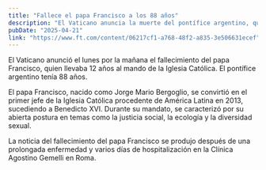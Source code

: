 ```yaml
---
title: "Fallece el papa Francisco a los 88 años"
description: "El Vaticano anuncia la muerte del pontífice argentino, que llevaba 12 años al mando de la Iglesia Católica"
pubDate: "2025-04-21"
link: "https://www.ft.com/content/06217cf1-a768-48f2-a835-3e506631ecef"
---
```


El Vaticano anunció el lunes por la mañana el fallecimiento del papa Francisco, quien llevaba 12 años al mando de la Iglesia Católica. El pontífice argentino tenía 88 años.

El papa Francisco, nacido como Jorge Mario Bergoglio, se convirtió en el primer jefe de la Iglesia Católica procedente de América Latina en 2013, sucediendo a Benedicto XVI. Durante su mandato, se caracterizó por su abierta postura en temas como la justicia social, la ecología y la diversidad sexual.

La noticia del fallecimiento del papa Francisco se produjo después de una prolongada enfermedad y varios días de hospitalización en la Clínica Agostino Gemelli en Roma.